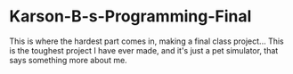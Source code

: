 # Karson-B-s-Programming-Final
This is where the hardest part comes in, making a final class project...
This is the toughest project I have ever made, and it's just a pet simulator, that says something more about me.
